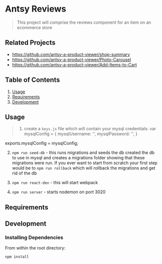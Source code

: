 # Antsy Reviews

> This project will comprise the reviews component for an item on an ecommerce store

## Related Projects

  - https://github.com/antsy-a-product-viewer/shop-summary
  - https://github.com/antsy-a-product-viewer/Photo-Carousel
  - https://github.com/antsy-a-product-viewer/Add-Items-to-Cart

## Table of Contents

1. [Usage](#Usage)
1. [Requirements](#requirements)
1. [Development](#development)

## Usage

> 1. create a `keys.js` file which will contain your mysql credentials: 
var mysqlConfig = {
  mysqlUsername: '',
  mysqlPassword: '',
}


exports.mysqlConfig = mysqlConfig;

2. `npm run seed-db` - this runs migrations and seeds the db created the db to use in mysql and creates a migrations folder showing that these migrations were run. If you ever want to start from scratch your first step would be to `npm run rollback` which will rollback the migrations and get rid of the db

3. `npm run react-dev` - this will start webpack

4. `npm run server` - starts nodemon on port 3020


## Requirements

## Development

### Installing Dependencies

From within the root directory:

`npm install`

